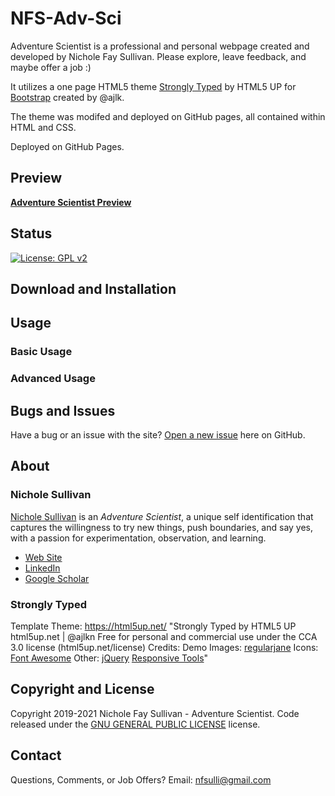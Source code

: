# NFS-Adv-Sci
Adventure Scientist is a professional and personal webpage created and developed by Nichole Fay Sullivan. Please explore, leave feedback, and maybe offer a job :)

It utilizes a one page HTML5 theme [Strongly Typed](html5up.net) by HTML5 UP for [Bootstrap](http://getbootstrap.com/) created by @ajlk.

The theme was modifed and deployed on GitHub pages, all contained within HTML and CSS.

Deployed on GitHub Pages.

## Preview

**[Adventure Scientist Preview](https://colee222.github.io/NFS-Adv-Sci/)**

## Status

[![License: GPL v2](https://img.shields.io/badge/License-GPL_v2-blue.svg)](https://www.gnu.org/licenses/old-licenses/gpl-2.0.en.html)

## Download and Installation

## Usage

### Basic Usage

### Advanced Usage

## Bugs and Issues

Have a bug or an issue with the site? [Open a new issue](https://github.com/colee222/NFS-Adv-Sci/issues) here on GitHub.

## About

### Nichole Sullivan

[Nichole Sullivan](https://colee222.github.io/NFS-Adv-Sci/) is an *Adventure Scientist*, a unique self identification that captures the willingness to try new things, push boundaries, and say yes, with a passion for experimentation, observation, and learning.

* [Web Site](https://colee222.github.io/NFS-Adv-Sci/)
* [LinkedIn](https://www.linkedin.com/in/nicholesullivan)
* [Google Scholar](https://scholar.google.com/citations?user=XphOlooAAAAJ&hl=en)

### Strongly Typed

Template Theme: https://html5up.net/
"Strongly Typed by HTML5 UP html5up.net | @ajlkn
Free for personal and commercial use under the CCA 3.0 license (html5up.net/license)
Credits:
	Demo Images:
		[regularjane](regularjane.deviantart.com)
	Icons:
		[Font Awesome](fontawesome.io)
	Other:
		[jQuery](jquery.com)
		[Responsive Tools](github.com/ajlkn/responsive-tools)"

## Copyright and License

Copyright 2019-2021 Nichole Fay Sullivan - Adventure Scientist. Code released under the [GNU GENERAL PUBLIC LICENSE](https://github.com/colee222/NFS-Adv-Sci/blob/main/LICENSE) license.

## Contact
Questions, Comments, or Job Offers? Email: [nfsulli@gmail.com](nfsulli@gmail.com)
